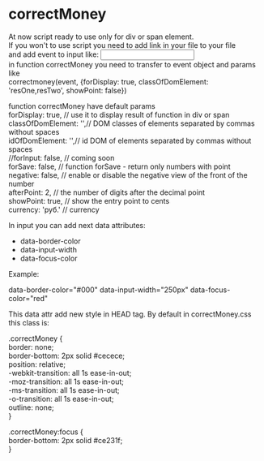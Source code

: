 # correctMoney

 At now script ready to use only for div or span element.<br>
 If you won't to use script you need to add link in your file to your file <br>
 and add event to input like: <input type="text" class="correctMoney" onkeyup="correctmoney()"><br>
 in function correctMoney you need to transfer to event object and params like <br>
 correctmoney(event, {forDisplay: true, classOfDomElement: 'resOne,resTwo', showPoint: false})<br>

 function correctMoney have default params <br>
        forDisplay: true, // use it to display result of function in div or span <br>
        classOfDomElement: '',// DOM classes of elements separated by commas without spaces<br>
        idOfDomElement: '',// id DOM of elements separated by commas without spaces<br>
        //forInput: false, // coming soon<br>
        forSave: false, // function forSave - return only numbers with point<br>
        negative: false, // enable or disable the negative view of the front of the number <br>
        afterPoint: 2, // the number of digits after the decimal point<br>
        showPoint: true, // show the entry point to cents<br>
        currency: 'руб.' // currency<br>
        
<p>
 In input you can add next data attributes:
 <ul>
 <li>data-border-color</li>
 <li>data-input-width</li>
 <li>data-focus-color</li>
 </ul>
 Example: <br>
 
 data-border-color="#000" data-input-width="250px" data-focus-color="red" <br>


 This data attr add new style in HEAD tag.
 By default in correctMoney.css this class is: 
  
  .correctMoney {<br>
    border: none;<br>
    border-bottom: 2px solid #cecece;<br>
    position: relative;<br>
    -webkit-transition: all 1s ease-in-out;<br>
    -moz-transition: all 1s ease-in-out;<br>
    -ms-transition: all 1s ease-in-out;<br>
    -o-transition: all 1s ease-in-out;<br>
    outline: none;<br>
}<br>

.correctMoney:focus {<br>
    border-bottom: 2px solid #ce231f; <br>
}<br>
   
</p>
